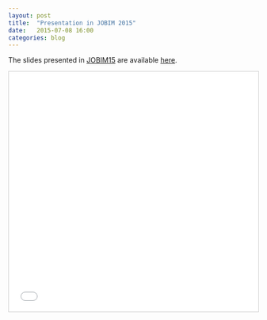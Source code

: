 ```yaml
---
layout: post
title:  "Presentation in JOBIM 2015"
date:   2015-07-08 16:00
categories: blog
---
```


The slides presented in [JOBIM15](http://www6.inra.fr/jobim2015) are available [here](http://fr.slideshare.net/bebatut/asaim-an-environment).

<iframe src="//fr.slideshare.net/slideshow/embed_code/key/oyQcGLNtZWb039" width="595" height="485" frameborder="0" marginwidth="0" marginheight="0" scrolling="no" style="border:1px solid #CCC; border-width:1px; margin-bottom:5px; max-width: 100%;" allowfullscreen></iframe>

